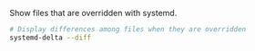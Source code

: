 Show files that are overridden with systemd.

```sh
# Display differences among files when they are overridden
systemd-delta --diff
```